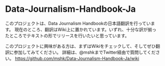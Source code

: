 Data-Journalism-Handbook-Ja
===========================

このプロジェクトは、Data Journalism Handbookの日本語翻訳を行っています。
現在のところ、翻訳はWiki上に置かれています。いずれ、十分な訳が揃ったところでテキストの形でリリースを行いたいと思っています。

このプロジェクトに興味がある方は、まずはWikiをチェックして、そしてぜひ翻訳に参加してみてください。
詳細は、@mshkまでTwitter経由で質問してください。
https://github.com/mshk/Data-Journalism-Handbook-Ja/wiki